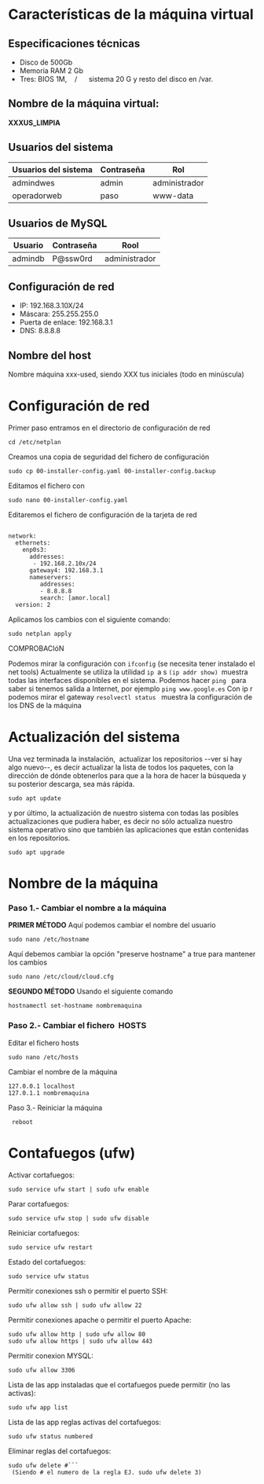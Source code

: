 # Características de la máquina virtual #
## Especificaciones técnicas
* Disco de 500Gb
* Memoria RAM 2 Gb
* Tres: BIOS 1M,    /      sistema 20 G y resto del disco en /var.
## Nombre de la máquina virtual:
**XXXUS_LIMPIA**
## Usuarios del sistema

| Usuarios del sistema | Contraseña | Rol |
| ------- | ------- | --------- |
| admindwes | admin | administrador |
| operadorweb |paso | www-data |

## Usuarios de MySQL
| Usuario | Contraseña | Rool |
| ---- | ----- |------ |
| admindb | P@ssw0rd | administrador

## Configuración de red
* IP: 192.168.3.10X/24
* Máscara: 255.255.255.0
* Puerta de enlace: 192.168.3.1
* DNS: 8.8.8.8

## Nombre del host
Nombre máquina xxx-used, siendo XXX tus iniciales (todo en minúscula)
# Configuración de red
Primer paso entramos en el directorio de configuración de red 
```
cd /etc/netplan
```
Creamos una copia de seguridad del fichero de configuración 

```
sudo cp 00-installer-config.yaml 00-installer-config.backup
```
Editamos el fichero con
```
sudo nano 00-installer-config.yaml
```
Editaremos el fichero de configuración de la tarjeta de red
```

network:
  ethernets:
    enp0s3:
      addresses:
       - 192.168.2.10x/24
      gateway4: 192.168.3.1
      nameservers:
         addresses:
         - 8.8.8.8
         search: [amor.local]
  version: 2
```
Aplicamos los cambios con el siguiente comando:
```
sudo netplan apply
```
COMPROBACIóN
 
Podemos mirar la configuración con ```ifconfig``` (se necesita tener instalado el net tools)
Actualmente se utiliza la utilidad ```ip ```a s ```(ip addr show) ```muestra todas las interfaces disponibles en el sistema.
Podemos hacer ```ping ```  para saber si tenemos salida a Internet, por ejemplo ```ping www.google.es```
Con ip r podemos mirar el gateway
```resolvectl status ``` muestra la configuración de los DNS de la máquina
# Actualización del sistema
Una vez terminada la instalación,  actualizar los repositorios --ver si hay algo nuevo--, es decir actualizar la lista de todos los paquetes, con la dirección de dónde obtenerlos para que a la hora de hacer la búsqueda y su posterior descarga, sea más rápida.
```
sudo apt update
````
y por último, la actualización de nuestro sistema con todas las posibles actualizaciones que pudiera haber, es decir no sólo actualiza nuestro sistema operativo sino que también las aplicaciones que están contenidas en los repositorios.
```
sudo apt upgrade
```
# Nombre de la máquina
### Paso 1.- Cambiar el nombre a la máquina
**PRIMER MÉTODO**
Aquí podemos cambiar el nombre del usuario
```
sudo nano /etc/hostname
```
Aquí debemos cambiar la opción "preserve hostname" a true para mantener los cambios
```
sudo nano /etc/cloud/cloud.cfg
```
**SEGUNDO MÉTODO**
Usando el siguiente comando
```
hostnamectl set-hostname nombremaquina
```
### Paso 2.- Cambiar el fichero  HOSTS
Editar el fichero hosts
```
sudo nano /etc/hosts
```
Cambiar el nombre de la máquina
```
127.0.0.1 localhost
127.0.1.1 nombremaquina
```
Paso 3.- Reiniciar la máquina
```
 reboot
```
# Contafuegos (ufw)
Activar cortafuegos:
```
sudo service ufw start | sudo ufw enable
```
Parar cortafuegos:
```
sudo service ufw stop | sudo ufw disable
```
Reiniciar cortafuegos:
```
sudo service ufw restart
```
Estado del cortafuegos:
```
sudo service ufw status
```
Permitir conexiones ssh o permitir el puerto SSH:
```
sudo ufw allow ssh | sudo ufw allow 22
```
Permitir conexiones apache o permitir el puerto Apache:

```
sudo ufw allow http | sudo ufw allow 80
sudo ufw allow https | sudo ufw allow 443
```
Permitir conexion MYSQL:
```
sudo ufw allow 3306
```
Lista de las app instaladas que el cortafuegos puede permitir (no las activas):
```
sudo ufw app list
```
Lista de las app reglas activas del cortafuegos:
```
sudo ufw status numbered
```
Eliminar reglas del cortafuegos:
```
sudo ufw delete #```
 (Siendo # el numero de la regla EJ. sudo ufw delete 3)
 